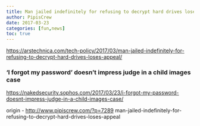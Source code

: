 ```yaml
---
title: Man jailed indefinitely for refusing to decrypt hard drives loses appeal
author: PipisCrew
date: 2017-03-23
categories: [fun,news]
toc: true
---
```


https://arstechnica.com/tech-policy/2017/03/man-jailed-indefinitely-for-refusing-to-decrypt-hard-drives-loses-appeal/

### ‘I forgot my password’ doesn’t impress judge in a child images case

https://nakedsecurity.sophos.com/2017/03/23/i-forgot-my-password-doesnt-impress-judge-in-a-child-images-case/

origin - http://www.pipiscrew.com/?p=7289 man-jailed-indefinitely-for-refusing-to-decrypt-hard-drives-loses-appeal